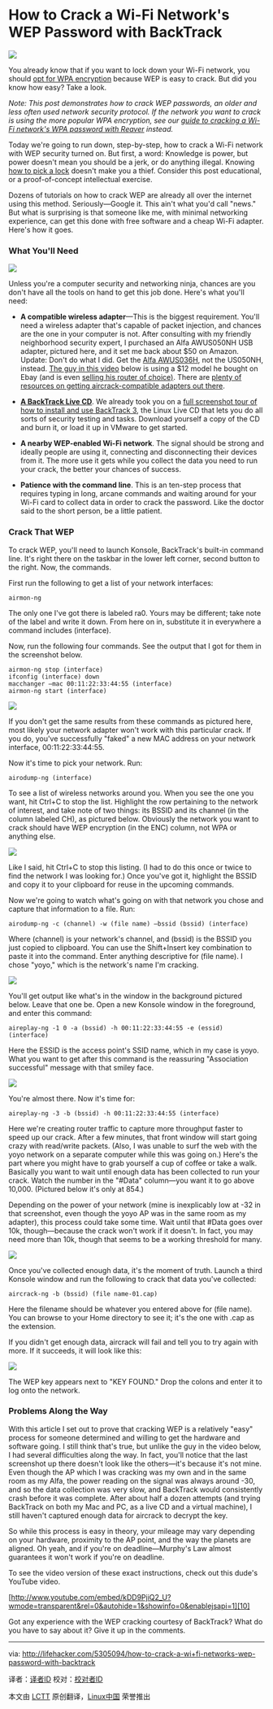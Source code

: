How to Crack a Wi-Fi Network's WEP Password with BackTrack
================================================================================
![](http://img.gawkerassets.com/img/17idgc21242wbjpg/ku-xlarge.jpg)

You already know that if you want to lock down your Wi-Fi network, you should [opt for WPA encryption][1] because WEP is easy to crack. But did you know how easy? Take a look.

*Note: This post demonstrates how to crack WEP passwords, an older and less often used network security protocol. If the network you want to crack is using the more popular WPA encryption, see our [guide to cracking a Wi-Fi network's WPA password with Reaver][2] instead.*

Today we're going to run down, step-by-step, how to crack a Wi-Fi network with WEP security turned on. But first, a word: Knowledge is power, but power doesn't mean you should be a jerk, or do anything illegal. Knowing [how to pick a lock][3] doesn't make you a thief. Consider this post educational, or a proof-of-concept intellectual exercise.

Dozens of tutorials on how to crack WEP are already all over the internet using this method. Seriously—Google it. This ain't what you'd call "news." But what is surprising is that someone like me, with minimal networking experience, can get this done with free software and a cheap Wi-Fi adapter. Here's how it goes.

### What You'll Need ###

![](http://img.gawkerassets.com/img/17ggkrsu8hf19png/original.png)

Unless you're a computer security and networking ninja, chances are you don't have all the tools on hand to get this job done. Here's what you'll need:

- **A compatible wireless adapter**—This is the biggest requirement. You'll need a wireless adapter that's capable of packet injection, and chances are the one in your computer is not. After consulting with my friendly neighborhood security expert, I purchased an Alfa AWUS050NH USB adapter, pictured here, and it set me back about $50 on Amazon. Update: Don't do what I did. Get the [Alfa AWUS036H][4], not the US050NH, instead. [The guy in this video][5] below is using a $12 model he bought on Ebay (and is even [selling his router of choice)][6]. There are [plenty of resources on getting aircrack-compatible adapters out there][7].

- **[A BackTrack Live CD][8]**. We already took you on a [full screenshot tour of how to install and use BackTrack 3][9], the Linux Live CD that lets you do all sorts of security testing and tasks. Download yourself a copy of the CD and burn it, or load it up in VMware to get started.

- **A nearby WEP-enabled Wi-Fi network**. The signal should be strong and ideally people are using it, connecting and disconnecting their devices from it. The more use it gets while you collect the data you need to run your crack, the better your chances of success.

- **Patience with the command line**. This is an ten-step process that requires typing in long, arcane commands and waiting around for your Wi-Fi card to collect data in order to crack the password. Like the doctor said to the short person, be a little patient.

### Crack That WEP ###

To crack WEP, you'll need to launch Konsole, BackTrack's built-in command line. It's right there on the taskbar in the lower left corner, second button to the right. Now, the commands.

First run the following to get a list of your network interfaces:

    airmon-ng

The only one I've got there is labeled ra0. Yours may be different; take note of the label and write it down. From here on in, substitute it in everywhere a command includes (interface).

Now, run the following four commands. See the output that I got for them in the screenshot below.

    airmon-ng stop (interface)
    ifconfig (interface) down
    macchanger —mac 00:11:22:33:44:55 (interface)
    airmon-ng start (interface)

![](http://img.gawkerassets.com/img/17ggkrsub9llbpng/ku-xlarge.png)

If you don't get the same results from these commands as pictured here, most likely your network adapter won't work with this particular crack. If you do, you've successfully "faked" a new MAC address on your network interface, 00:11:22:33:44:55.

Now it's time to pick your network. Run:

    airodump-ng (interface)

To see a list of wireless networks around you. When you see the one you want, hit Ctrl+C to stop the list. Highlight the row pertaining to the network of interest, and take note of two things: its BSSID and its channel (in the column labeled CH), as pictured below. Obviously the network you want to crack should have WEP encryption (in the ENC) column, not WPA or anything else.

![](http://img.gawkerassets.com/img/17ggkrut97td8png/ku-xlarge.png)

Like I said, hit Ctrl+C to stop this listing. (I had to do this once or twice to find the network I was looking for.) Once you've got it, highlight the BSSID and copy it to your clipboard for reuse in the upcoming commands.

Now we're going to watch what's going on with that network you chose and capture that information to a file. Run:

    airodump-ng -c (channel) -w (file name) —bssid (bssid) (interface)

Where (channel) is your network's channel, and (bssid) is the BSSID you just copied to clipboard. You can use the Shift+Insert key combination to paste it into the command. Enter anything descriptive for (file name). I chose "yoyo," which is the network's name I'm cracking.

![](http://img.gawkerassets.com/img/17ggkrutbx04dpng/ku-xlarge.png)

You'll get output like what's in the window in the background pictured below. Leave that one be. Open a new Konsole window in the foreground, and enter this command:

    aireplay-ng -1 0 -a (bssid) -h 00:11:22:33:44:55 -e (essid) (interface)

Here the ESSID is the access point's SSID name, which in my case is yoyo. What you want to get after this command is the reassuring "Association successful" message with that smiley face.

![](http://img.gawkerassets.com/img/17ggkrut9v67spng/ku-xlarge.png)

You're almost there. Now it's time for:

    aireplay-ng -3 -b (bssid) -h 00:11:22:33:44:55 (interface)

Here we're creating router traffic to capture more throughput faster to speed up our crack. After a few minutes, that front window will start going crazy with read/write packets. (Also, I was unable to surf the web with the yoyo network on a separate computer while this was going on.) Here's the part where you might have to grab yourself a cup of coffee or take a walk. Basically you want to wait until enough data has been collected to run your crack. Watch the number in the "#Data" column—you want it to go above 10,000. (Pictured below it's only at 854.)

Depending on the power of your network (mine is inexplicably low at -32 in that screenshot, even though the yoyo AP was in the same room as my adapter), this process could take some time. Wait until that #Data goes over 10k, though—because the crack won't work if it doesn't. In fact, you may need more than 10k, though that seems to be a working threshold for many.

![](http://img.gawkerassets.com/img/17ggkrwseb5uipng/ku-xlarge.png)

Once you've collected enough data, it's the moment of truth. Launch a third Konsole window and run the following to crack that data you've collected:

    aircrack-ng -b (bssid) (file name-01.cap)

Here the filename should be whatever you entered above for (file name). You can browse to your Home directory to see it; it's the one with .cap as the extension.

If you didn't get enough data, aircrack will fail and tell you to try again with more. If it succeeds, it will look like this:

![](http://img.gawkerassets.com/img/17ggkrws8f1gepng/ku-medium.png)

The WEP key appears next to "KEY FOUND." Drop the colons and enter it to log onto the network.

### Problems Along the Way ###

With this article I set out to prove that cracking WEP is a relatively "easy" process for someone determined and willing to get the hardware and software going. I still think that's true, but unlike the guy in the video below, I had several difficulties along the way. In fact, you'll notice that the last screenshot up there doesn't look like the others—it's because it's not mine. Even though the AP which I was cracking was my own and in the same room as my Alfa, the power reading on the signal was always around -30, and so the data collection was very slow, and BackTrack would consistently crash before it was complete. After about half a dozen attempts (and trying BackTrack on both my Mac and PC, as a live CD and a virtual machine), I still haven't captured enough data for aircrack to decrypt the key.

So while this process is easy in theory, your mileage may vary depending on your hardware, proximity to the AP point, and the way the planets are aligned. Oh yeah, and if you're on deadline—Murphy's Law almost guarantees it won't work if you're on deadline.

To see the video version of these exact instructions, check out this dude's YouTube video.

[http://www.youtube.com/embed/kDD9PjiQ2_U?wmode=transparent&rel=0&autohide=1&showinfo=0&enablejsapi=1][10]

Got any experience with the WEP cracking courtesy of BackTrack? What do you have to say about it? Give it up in the comments.

--------------------------------------------------------------------------------

via: http://lifehacker.com/5305094/how-to-crack-a-wi+fi-networks-wep-password-with-backtrack

译者：[译者ID](https://github.com/译者ID) 校对：[校对者ID](https://github.com/校对者ID)

本文由 [LCTT](https://github.com/LCTT/TranslateProject) 原创翻译，[Linux中国](http://linux.cn/) 荣誉推出

[1]:http://lifehacker.com/386675/secure-your-home-wi+fi-network
[2]:http://lifehacker.com/5873407/how-to-crack-a-wi+fi-networks-wpa-password-with-reaver
[3]:http://lifehacker.com/399735/how-to-pick-a-lock-with-a-bump-key
[4]:http://www.amazon.com/Alfa-AWUS036H-802-11b-Wireless-network/dp/B002WCEWU8?tag=lifehackeramzn-20&ascsubtag=[referrer|lifehacker.com[type|link[postId|5305094[asin|B002WCEWU8[authorId|5774310829120954491
[5]:http://www.youtube.com/watch?v=oHq-cKoYcr8
[6]:http://www.youtube.com/watch?v=bFlOHMj7Qoc
[7]:http://go.redirectingat.com/?id=33330X911647&site=lifehacker.com&xs=1&isjs=1&url=http%3A%2F%2Fwww.aircrack-ng.org%2Fdoku.php%3Fid%3Dcompatible_cards&xguid=&xcreo=0&sref=http%3A%2F%2Flifehacker.com%2F5305094%2Fhow-to-crack-a-wi%2Bfi-networks-wep-password-with-backtrack&pref=http%3A%2F%2Flifehacker.com%2F5953047%2Fhow-to-crack-wep-and-wpa-wi%2Bfi-passwords&xtz=-480&abp=1
[8]:http://go.redirectingat.com/?id=33330X911647&site=lifehacker.com&xs=1&isjs=1&url=http%3A%2F%2Fwww.backtrack-linux.org%2F&xguid=&xcreo=0&sref=http%3A%2F%2Flifehacker.com%2F5305094%2Fhow-to-crack-a-wi%2Bfi-networks-wep-password-with-backtrack&pref=http%3A%2F%2Flifehacker.com%2F5953047%2Fhow-to-crack-wep-and-wpa-wi%2Bfi-passwords&xtz=-480&abp=1
[9]:http://lifehacker.com/5166530/backtrack-is-a-security+focused-live-cd-packed-with-system-tools
[10]:http://www.youtube.com/embed/kDD9PjiQ2_U?wmode=transparent&rel=0&autohide=1&showinfo=0&enablejsapi=1